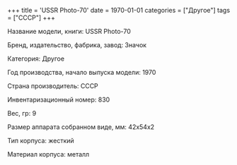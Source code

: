 +++
title = 'USSR Photo-70'
date = 1970-01-01
categories = ["Другое"]
tags = ["СССР"]
+++

Название модели, книги: USSR Photo-70

Бренд, издательство, фабрика, завод: Значок

Категория: Другое

Год производства, начало выпуска модели: 1970

Страна производитель: СССР

Инвентаризационный номер: 830

Вес, гр: 9

Размер аппарата  собранном виде, мм: 42х54х2

Тип корпуса: жесткий

Материал корпуса: металл

